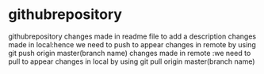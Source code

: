 # githubrepository
githubrepository
changes made in readme file to add a description
changes made in local:hence we need to push to appear changes in remote by using git push origin master(branch name)
changes made in remote :we need to pull to appear changes in local by using git pull origin master(branch name)
